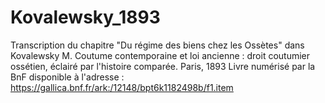 # Kovalewsky_1893
Transcription du chapitre "Du régime des biens chez les Ossètes" dans Kovalewsky M. Coutume contemporaine et loi ancienne : droit coutumier ossétien, éclairé par l'histoire comparée. Paris, 1893 Livre numérisé par la BnF disponible à l'adresse : https://gallica.bnf.fr/ark:/12148/bpt6k1182498b/f1.item
